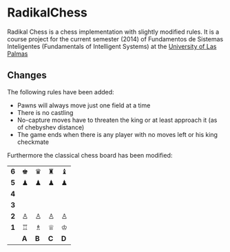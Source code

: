 RadikalChess
============

Radikal Chess is a chess implementation with slightly modified rules.
It is a course project for the current semester (2014) of Fundamentos de Sistemas Inteligentes (Fundamentals of Intelligent Systems) at the [University of Las Palmas](www.ulpgc.es)


Changes
-------

The following rules have been added:
- Pawns will always move just one field at a time
- There is no castling
- No-capture moves have to threaten the king or at least approach it (as of chebyshev distance)
- The game ends when there is any player with no moves left or his king checkmate

Furthermore the classical chess board has been modified:

<table>
  <tr>
  <td><strong>6</strong></td>
  <td>&#9818;</td>
  <td>&#9819;</td>
  <td>&#9820;</td>
  <td>&#9821;</td>
  </tr>
  <tr>
  <td><strong>5</strong></td>
  <td>&#9823;</td>
  <td>&#9823;</td>
  <td>&#9823;</td>
  <td>&#9823;</td>
  </tr>
  <tr>
  <td><strong>4</strong></td>
  <td>  </td>
  <td>  </td>
  <td>  </td>
  <td>  </td>
  </tr>
  <tr>
  <td><strong>3</strong></td>
  <td>  </td>
  <td>  </td>
  <td>  </td>
  <td>  </td>
  </tr>
  <tr>
  <td><strong>2</strong></td>
  <td>&#9817;</td>
  <td>&#9817;</td>
  <td>&#9817;</td>
  <td>&#9817;</td>
  </tr>
  <tr>
  <td><strong>1</strong></td>
  <td>&#9814;</td>
  <td>&#9815;</td>
  <td>&#9813;</td>
  <td>&#9812;</td>
  </tr>
  <tr>
  <td>  </td>
  <td><strong>A</strong></td>
  <td><strong>B</strong></td>
  <td><strong>C</strong></td>
  <td><strong>D</strong></td>
  </tr
</table>
